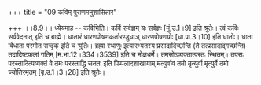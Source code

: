 +++
title = "09 कविम् पुराणमनुशासितार"

+++
।।8.9।। ध्येयमाह -- कविभिति। कविं सर्वज्ञम् यः सर्वज्ञः \[मुं.उ.1।9\] इति
श्रुतेः। त्वं कविः सर्ववेदनात् इति च ब्राह्मे। धातारं
धारणपोषणकर्तारण्डुधाञ् धारणपोषणयोः \[धा.पा.3।10\] इति धातोः। धाता विधाता
परमोत सन्दृक् इति च श्रुतिः। ब्रह्मा स्थाणुः इत्यारभ्यतस्य
प्रसादादिच्छन्ति (ते तत्प्रसादाद्गच्छन्ति) तदादिष्टफलां गतिम्
\[म.भा.12।334।3539\] इति च मोक्षधर्मे। तमसोऽव्यक्तात्परतः स्थितम्। तपसः
परस्तादित्यव्यक्तं वै तमः परस्ताद्धि सततः इति पिप्पलादशाखायाम्
मत्युर्वाव तमो मृत्युर्वा मृत्युर्वै तमो ज्योतिरमृतम् \[बृ.उ.1।3।28\]
इति श्रुतेः।
